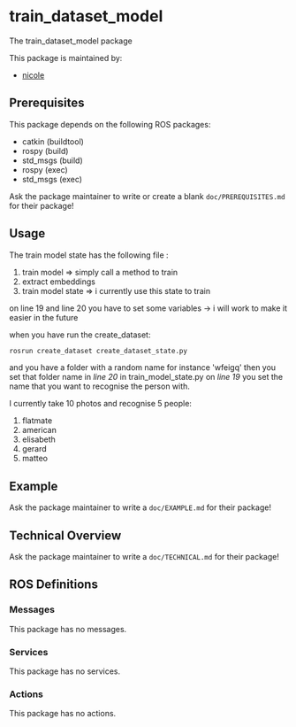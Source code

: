 # train_dataset_model

The train_dataset_model package

This package is maintained by:
- [nicole](mailto:nicole@todo.todo)

## Prerequisites

This package depends on the following ROS packages:
- catkin (buildtool)
- rospy (build)
- std_msgs (build)
- rospy (exec)
- std_msgs (exec)

Ask the package maintainer to write or create a blank `doc/PREREQUISITES.md` for their package!

## Usage

The train model state has the following file :

1. train model => simply call a method to train
2. extract embeddings
3. train model state => i currently use this state to train

on line 19 and line 20 you have to set some variables -> i will work to make it easier in the future

when you have run the create_dataset:

```python
rosrun create_dataset create_dataset_state.py
```

and you have a folder with a random name for instance 'wfeigq'
then you set that folder name in _line 20_ in train_model_state.py
on _line 19_ you set the name that you want to recognise the person with.

I currently take 10 photos and recognise 5 people:

1. flatmate
2. american
3. elisabeth
4. gerard
5. matteo

## Example

Ask the package maintainer to write a `doc/EXAMPLE.md` for their package!

## Technical Overview

Ask the package maintainer to write a `doc/TECHNICAL.md` for their package!

## ROS Definitions

### Messages

This package has no messages.

### Services

This package has no services.

### Actions

This package has no actions.
